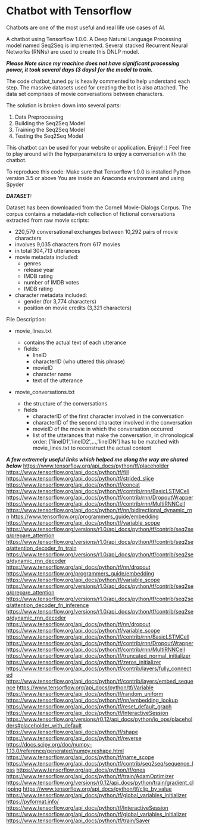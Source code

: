 # Chatbot with Tensorflow
Chatbots are one of the most useful and real life use cases of AI.

A chatbot using Tensorflow 1.0.0. A Deep Natural Language Processing model named Seq2Seq is implemented.
Several stacked Recurrent Neural Networks (RNNs) are used to create this DNLP model.

***Please Note since my machine does not have significant processing power, it took several days (3 days) for the model to 
train.***

The code chatbot_tuned.py is heavily commented to help understand each step. 
The massive datasets used for creating the bot is also attached. 
The data set comprises of movie conversations between characters. 

The solution is broken down into several parts: 
1) Data Preprocessing
2) Building the Seq2Seq Model
3) Training the Seq2Seq Model
4) Testing the Seq2Seq Model

This chatbot can be used for your website or application. Enjoy! :) 
Feel free to play around with the hyperparameters to enjoy a conversation with the chatbot.

To reproduce this code: 
Make sure that Tensorflow 1.0.0 is installed
Python version 3.5 or above
You are inside an Anaconda environment and using Spyder

***DATASET:***

Dataset has been downloaded from the Cornell Movie-Dialogs Corpus.
The corpus contains a metadata-rich collection of fictional conversations extracted from raw movie scripts:

- 220,579 conversational exchanges between 10,292 pairs of movie characters
- involves 9,035 characters from 617 movies
- in total 304,713 utterances
- movie metadata included:
	- genres
	- release year
	- IMDB rating
	- number of IMDB votes
	- IMDB rating
- character metadata included:
	- gender (for 3,774 characters)
	- position on movie credits (3,321 characters)
 
File Description:
- movie_lines.txt
	- contains the actual text of each utterance
	- fields:
		- lineID
		- characterID (who uttered this phrase)
		- movieID
		- character name
		- text of the utterance

- movie_conversations.txt
	- the structure of the conversations
	- fields
		- characterID of the first character involved in the conversation
		- characterID of the second character involved in the conversation
		- movieID of the movie in which the conversation occurred
		- list of the utterances that make the conversation, in chronological 
			order: ['lineID1','lineID2',…,'lineIDN']
			has to be matched with movie_lines.txt to reconstruct the actual content



***A few extremely useful links which helped me along the way are shared below***
https://www.tensorflow.org/api_docs/python/tf/placeholder
https://www.tensorflow.org/api_docs/python/tf/fill
https://www.tensorflow.org/api_docs/python/tf/strided_slice
https://www.tensorflow.org/api_docs/python/tf/concat
https://www.tensorflow.org/api_docs/python/tf/contrib/rnn/BasicLSTMCell
https://www.tensorflow.org/api_docs/python/tf/contrib/rnn/DropoutWrapper
https://www.tensorflow.org/api_docs/python/tf/contrib/rnn/MultiRNNCell
https://www.tensorflow.org/api_docs/python/tf/nn/bidirectional_dynamic_rnn
https://www.tensorflow.org/programmers_guide/embedding
https://www.tensorflow.org/api_docs/python/tf/variable_scope
https://www.tensorflow.org/versions/r1.0/api_docs/python/tf/contrib/seq2seq/prepare_attention
https://www.tensorflow.org/versions/r1.0/api_docs/python/tf/contrib/seq2seq/attention_decoder_fn_train
https://www.tensorflow.org/versions/r1.0/api_docs/python/tf/contrib/seq2seq/dynamic_rnn_decoder
https://www.tensorflow.org/api_docs/python/tf/nn/dropout
https://www.tensorflow.org/programmers_guide/embedding
https://www.tensorflow.org/api_docs/python/tf/variable_scope
https://www.tensorflow.org/versions/r1.0/api_docs/python/tf/contrib/seq2seq/prepare_attention
https://www.tensorflow.org/versions/r1.0/api_docs/python/tf/contrib/seq2seq/attention_decoder_fn_inference
https://www.tensorflow.org/versions/r1.0/api_docs/python/tf/contrib/seq2seq/dynamic_rnn_decoder
https://www.tensorflow.org/api_docs/python/tf/nn/dropout
https://www.tensorflow.org/api_docs/python/tf/variable_scope
https://www.tensorflow.org/api_docs/python/tf/contrib/rnn/BasicLSTMCell
https://www.tensorflow.org/api_docs/python/tf/contrib/rnn/DropoutWrapper
https://www.tensorflow.org/api_docs/python/tf/contrib/rnn/MultiRNNCell
https://www.tensorflow.org/api_docs/python/tf/truncated_normal_initializer
https://www.tensorflow.org/api_docs/python/tf/zeros_initializer
https://www.tensorflow.org/api_docs/python/tf/contrib/layers/fully_connected
https://www.tensorflow.org/api_docs/python/tf/contrib/layers/embed_sequence
https://www.tensorflow.org/api_docs/python/tf/Variable
https://www.tensorflow.org/api_docs/python/tf/random_uniform
https://www.tensorflow.org/api_docs/python/tf/nn/embedding_lookup
https://www.tensorflow.org/api_docs/python/tf/reset_default_graph
https://www.tensorflow.org/api_docs/python/tf/InteractiveSession
https://www.tensorflow.org/versions/r0.12/api_docs/python/io_ops/placeholders#placeholder_with_default
https://www.tensorflow.org/api_docs/python/tf/shape
https://www.tensorflow.org/api_docs/python/tf/reverse 
https://docs.scipy.org/doc/numpy-1.13.0/reference/generated/numpy.reshape.html
https://www.tensorflow.org/api_docs/python/tf/name_scope
https://www.tensorflow.org/api_docs/python/tf/contrib/seq2seq/sequence_loss
https://www.tensorflow.org/api_docs/python/tf/ones
https://www.tensorflow.org/api_docs/python/tf/train/AdamOptimizer
https://www.tensorflow.org/versions/r0.12/api_docs/python/train/gradient_clipping
https://www.tensorflow.org/api_docs/python/tf/clip_by_value
https://www.tensorflow.org/api_docs/python/tf/global_variables_initializer
https://pyformat.info/
https://www.tensorflow.org/api_docs/python/tf/InteractiveSession
https://www.tensorflow.org/api_docs/python/tf/global_variables_initializer
https://www.tensorflow.org/api_docs/python/tf/train/Saver


